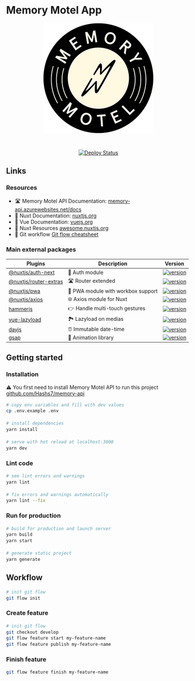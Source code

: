 # Memory Motel App
<p align="center"><img align="center" style="width:300px" src="./.github/memory-motel.png"/></p><br/>
<p align="center">
    <a href="https://app.netlify.com/sites/mm-app/deploys"><img src="https://api.netlify.com/api/v1/badges/1cd8a8b1-4272-4003-8a94-e21b8a558921/deploy-status" alt="Deploy Status"></a>
</p>


## Links

### Resources
- 🛣 Memory Motel API Documentation: [memory-api.azurewebsites.net/docs](https://memory-api.azurewebsites.net/docs/)
- 📘 Nuxt Documentation: [nuxtjs.org](https://nuxtjs.org)
- 📘 Vue Documentation: [vuejs.org](https://vuejs.org)
- 🌟 Nuxt Resources [awesome.nuxtjs.org](https://awesome.nuxtjs.org/)
- 🚦 Git workflow [Git flow cheatsheet](https://danielkummer.github.io/git-flow-cheatsheet/)

### Main external packages
| Plugins                                                                        | Description                                                                                                              | Version                                                                                                                                           |
| ------------------------------------------------------------------------------ | ------------------------------------------------------------------------------------------------------------------------ | ------------------------------------------------------------------------------------------------------------------------------------------------- |
| [@nuxtjs/auth-next](https://github.com/nuxt-community/auth-module)             | 🔑 Auth module                                                                                                           | [![version](https://img.shields.io/npm/v/@nuxtjs/auth-next?style=flat-square)](https://www.npmjs.com/package/@nuxtjs/auth-next)                   |
| [@nuxtjs/router-extras](https://github.com/nuxt-community/router-extras-module)| 🛣 Router extended                                                                                                       | [![version](https://img.shields.io/npm/v/@nuxtjs/router-extras?style=flat-square)](https://www.npmjs.com/package/@nuxtjs/router-extras)           |
| [@nuxtjs/pwa](https://github.com/nuxt-community/pwa-module)                    | 📱 PWA module with workbox support                                                                                       | [![version](https://img.shields.io/npm/v/@nuxtjs/pwa?style=flat-square)](https://www.npmjs.com/package/@nuxtjs/pwa)                               |
| [@nuxtjs/axios](https://github.com/nuxt-community/axios-module)                | 🌐 Axios module for Nuxt                                                                                       | [![version](https://img.shields.io/npm/v/@nuxtjs/axios?style=flat-square)](https://npmjs.com/package/@nuxtjs/axios)                               |
| [hammerjs](https://github.com/hammerjs/hammer.js/)                             | 👉 Handle multi-touch gestures                                                                                           | [![version](https://img.shields.io/npm/v/hammerjs.svg?style=flat-square)](https://www.npmjs.com/package/hammerjs)                                 |
| [vue-lazyload](https://github.com/hilongjw/vue-lazyload)                       | 🏞 Lazyload on medias                                                                                                    | [![version](https://img.shields.io/npm/v/vue-lazyload.svg?style=flat-square)](https://www.npmjs.com/package/vue-lazyload)                         |
| [dayjs](https://github.com/iamkun/dayjs)                                       | ⏰ Immutable date-time                                                                                                   | [![version](https://img.shields.io/npm/v/dayjs.svg?style=flat-square)](https://www.npmjs.com/package/dayjs)                                       |
| [gsap](https://github.com/greensock/GSAP)                                      | 💃 Animation library                                                                                                   | [![version](https://img.shields.io/npm/v/gsap.svg?style=flat-square)](https://www.npmjs.com/package/gsap)                                       |


## Getting started
### Installation
⚠️ You first need to install Memory Motel API to run this project    
[github.com/Hashs7/memory-api](https://github.com/Hashs7/memory-api)


```bash
# copy env variables and fill with dev values
cp .env.example .env

# install dependencies
yarn install

# serve with hot reload at localhost:3000
yarn dev
```

### Lint code
```bash
# see lint errors and warnings
yarn lint

# fix errors and warnings automatically
yarn lint --fix
```

### Run for production
```bash
# build for production and launch server
yarn build
yarn start

# generate static project
yarn generate
```

## Workflow

```bash
# init git flow
git flow init
```

### Create feature

```bash
# init git flow
git checkout develop
git flow feature start my-feature-name
git flow feature publish my-feature-name
```

### Finish feature
```bash
git flow feature finish my-feature-name
```


